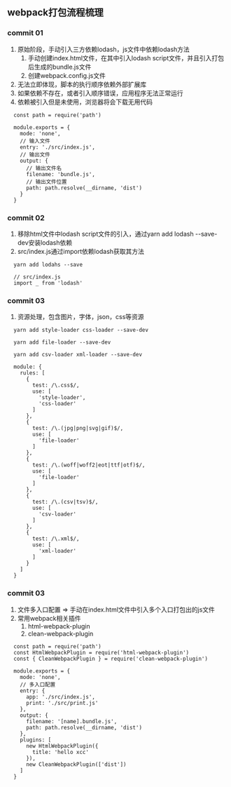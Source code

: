 ## webpack打包流程梳理

### commit 01

1. 原始阶段，手动引入三方依赖lodash，js文件中依赖lodash方法
   1. 手动创建index.html文件，在其中引入lodash script文件，并且引入打包后生成的bundle.js文件
   2. 创建webpack.config.js文件
2. 无法立即体现，脚本的执行顺序依赖外部扩展库
3. 如果依赖不存在，或者引入顺序错误，应用程序无法正常运行
4. 依赖被引入但是未使用，浏览器将会下载无用代码


```
  const path = require('path')

  module.exports = {
    mode: 'none',
    // 输入文件
    entry: './src/index.js',
    // 输出文件
    output: {
      // 输出文件名
      filename: 'bundle.js',
      // 输出文件位置
      path: path.resolve(__dirname, 'dist')
    }
  }
```


### commit 02

1. 移除html文件中lodash script文件的引入，通过yarn add lodash --save-dev安装lodash依赖
2. src/index.js通过import依赖lodash获取其方法

```
  yarn add lodahs --save
  
  // src/index.js
  import _ from 'lodash'
```


### commit 03

1. 资源处理，包含图片，字体，json，css等资源

```
  yarn add style-loader css-loader --save-dev

  yarn add file-loader --save-dev

  yarn add csv-loader xml-loader --save-dev
```

```
  module: {
    rules: [
      {
        test: /\.css$/,
        use: [
          'style-loader',
          'css-loader'
        ]
      },
      {
        test: /\.(jpg|png|svg|gif)$/,
        use: [
          'file-loader'
        ]
      },
      {
        test: /\.(woff|woff2|eot|ttf|otf)$/,
        use: [
          'file-loader'
        ]
      },
      {
        test: /\.(csv|tsv)$/,
        use: [
          'csv-loader'
        ]
      },
      {
        test: /\.xml$/,
        use: [
          'xml-loader'
        ]
      }
    ]
  }
```

### commit 03

1. 文件多入口配置 => 手动在index.html文件中引入多个入口打包出的js文件
2. 常用webpack相关插件
   1. html-webpack-plugin
   2. clean-webpack-plugin



```
  const path = require('path')
  const HtmlWebpackPlugin = require('html-webpack-plugin')
  const { CleanWebpackPlugin } = require('clean-webpack-plugin')

  module.exports = {
    mode: 'none',
    // 多入口配置
    entry: {
      app: './src/index.js',
      print: './src/print.js'
    },
    output: {
      filename: '[name].bundle.js',
      path: path.resolve(__dirname, 'dist')
    },
    plugins: [
      new HtmlWebpackPlugin({
        title: 'hello xcc'
      }),
      new CleanWebpackPlugin(['dist'])
    ]
  }
```





















